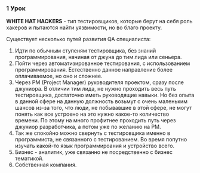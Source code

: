 ### 1 Урок

**WHITE HAT HACKERS** - тип тестировщиков, которые берут на себя роль хакеров и пытаются
найти уязвимости, но во благо проекту.

Существует несколько путей развития QA специалиста:

1) Идти по обычным ступеням тестировщика, без знаний программирования, начиная от джуна
до тим лида или сеньера.
2) Пойти через автоматизированное тестирования, с использованием программирования.
Естественно данное направление более оплачиваемое, но оно и сложнее.
3) Через PM (Project Manager) руководителя проектом, сразу после джуниора. В отличии
тим лида, не нужно проходить весь путь тестировщика, достаточно иметь руководящие навыки.
Но без опыта в данной сфере на данную должность возьмут с очень маленьким шансов
из-за того, что люди, не побывавшие в этой сфере, не могут понять как все устроено на
это нужно какое-то количество времени. По этому на много профитнее проходить путь
через джуниор разработчика, а потом уже по желанию на PM.
4) Так же спокойно можно свернуть с тестировщика именно в программиста, не связанного
с тестированием. Во время попутно изучать какой-то язык программироания и устройство
всего.
5) Бизнес - аналитик, уже связанно не посредственно с бизнес тематикой.
6) Собственная компания. 